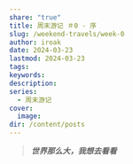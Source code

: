 ```yaml
---
share: "true"
title: 周末游记 ＃0 - 序
slug: /weekend-travels/week-0
author: iroak
date: 2024-03-23
lastmod: 2024-03-23
tags: 
keywords: 
description: 
series:
  - 周末游记
cover:
  image: 
dir: /content/posts
---
```

> ***世界那么大，我想去看看***
